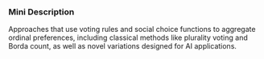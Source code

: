 ### Mini Description

Approaches that use voting rules and social choice functions to aggregate ordinal preferences, including classical methods like plurality voting and Borda count, as well as novel variations designed for AI applications.
